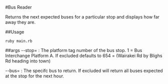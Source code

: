 #Bus Reader

Returns the next expected buses for a particular stop and displays how far away they are.


##Usage

`ruby main.rb`

##args
--stop=<PlatformTagNumber> : The platform tag number of the bus stop. 1 = Bus Interchange Platform A. If excluded defaults to 654 = (Wairakei Rd by Blighs Rd heading into town)

--bus=<BusNumber> : The specifc bus to return. If excluded will return all buses expected at the stop for the next hour.
